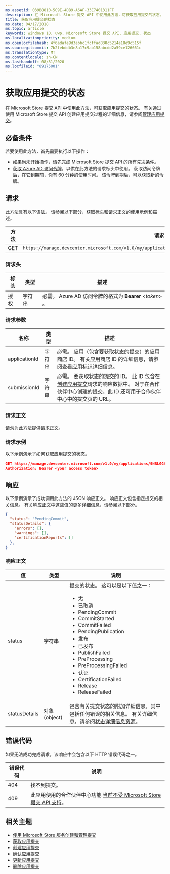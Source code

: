 ```yaml
---
ms.assetid: 039B8810-5C9E-4DB9-A6AF-33E7401311FF
description: 在 Microsoft Store 提交 API 中使用此方法，可获取应用提交的状态。
title: 获取应用提交的状态
ms.date: 04/17/2018
ms.topic: article
keywords: windows 10, uwp, Microsoft Store 提交 API, 应用提交, 状态
ms.localizationpriority: medium
ms.openlocfilehash: 4f6adafe9d3ebbc1fcffad830c5214e18e9c515f
ms.sourcegitcommit: 7b2febddb3e8a17c9ab158abcdd2a59ce126661c
ms.translationtype: MT
ms.contentlocale: zh-CN
ms.lasthandoff: 08/31/2020
ms.locfileid: "89175001"
---
```

# <a name="get-the-status-of-an-app-submission"></a>获取应用提交的状态

在 Microsoft Store 提交 API 中使用此方法，可获取应用提交的状态。 有关通过使用 Microsoft Store 提交 API 创建应用提交过程的详细信息，请参阅[管理应用提交](manage-app-submissions.md)。

## <a name="prerequisites"></a>必备条件

若要使用此方法，首先需要执行以下操作：

* 如果尚未开始操作，请先完成 Microsoft Store 提交 API 的所有[先决条件](create-and-manage-submissions-using-windows-store-services.md#prerequisites)。
* [获取 Azure AD 访问令牌](create-and-manage-submissions-using-windows-store-services.md#obtain-an-azure-ad-access-token)，以供在此方法的请求标头中使用。 获取访问令牌后，在它到期前，你有 60 分钟的使用时间。 该令牌到期后，可以获取新的令牌。

## <a name="request"></a>请求

此方法具有以下语法。 请参阅以下部分，获取标头和请求正文的使用示例和描述。

| 方法 | 请求 URI                                                      |
|--------|------------------------------------------------------------------|
| GET   | `https://manage.devcenter.microsoft.com/v1.0/my/applications/{applicationId}/submissions/{submissionId}/status` |


### <a name="request-header"></a>请求头

| 标头        | 类型   | 描述                                                                 |
|---------------|--------|-----------------------------------------------------------------------------|
| 授权 | 字符串 | 必需。 Azure AD 访问令牌的格式为 **Bearer** &lt;*token*&gt; 。 |


### <a name="request-parameters"></a>请求参数

| 名称        | 类型   | 描述                                                                 |
|---------------|--------|-----------------------------------------------------------------------------|
| applicationId | 字符串 | 必需。 应用（包含要获取状态的提交）的应用商店 ID。 有关应用商店 ID 的详细信息，请参阅[查看应用标识详细信息](../publish/view-app-identity-details.md)。  |
| submissionId | 字符串 | 必需。 要获取状态的提交的 ID。 此 ID 包含在[创建应用提交](create-an-app-submission.md)请求的响应数据中。 对于在合作伙伴中心创建的提交，此 ID 还可用于合作伙伴中心中的提交页的 URL。  |


### <a name="request-body"></a>请求正文

请勿为此方法提供请求正文。

### <a name="request-example"></a>请求示例

以下示例演示了如何获取应用提交的状态。

```json
GET https://manage.devcenter.microsoft.com/v1.0/my/applications/9NBLGGH4R315/submissions/1152921504621243610/status HTTP/1.1
Authorization: Bearer <your access token>
```

## <a name="response"></a>响应

以下示例演示了成功调用此方法的 JSON 响应正文。 响应正文包含指定提交的相关信息。 有关响应正文中这些值的更多详细信息，请参阅以下部分。

```json
{
  "status": "PendingCommit",
  "statusDetails": {
    "errors": [],
    "warnings": [],
    "certificationReports": []
  },
}
```

### <a name="response-body"></a>响应正文

| 值      | 类型   | 说明                                                                                                                                                                                                                                                                         |
|------------|--------|----------------------------------------------------------------------------------------------------------------------------------------------------------------------------------------------------------------------------------------------------------------------------------------|
| status           | 字符串  | 提交的状态。 这可以是以下值之一： <ul><li>无</li><li>已取消</li><li>PendingCommit</li><li>CommitStarted</li><li>CommitFailed</li><li>PendingPublication</li><li>发布</li><li>已发布</li><li>PublishFailed</li><li>PreProcessing</li><li>PreProcessingFailed</li><li>认证</li><li>CertificationFailed</li><li>Release</li><li>ReleaseFailed</li></ul>   |
| statusDetails           | 对象 (object)  |  包含有关提交状态的附加详细信息，其中包括任何错误的相关信息。 有关详细信息，请参阅[状态详细信息资源](manage-app-submissions.md#status-details-object)。 |


## <a name="error-codes"></a>错误代码

如果无法成功完成请求，该响应中会包含以下 HTTP 错误代码之一。

| 错误代码 |  说明   |
|--------|------------------|
| 404  | 找不到提交。 |
| 409  | 此应用使用的合作伙伴中心功能 [当前不受 Microsoft Store 提交 API 支持](create-and-manage-submissions-using-windows-store-services.md#not_supported)。  |


## <a name="related-topics"></a>相关主题

* [使用 Microsoft Store 服务创建和管理提交](create-and-manage-submissions-using-windows-store-services.md)
* [获取应用提交](get-an-app-submission.md)
* [创建应用提交](create-an-app-submission.md)
* [确认应用提交](commit-an-app-submission.md)
* [更新应用提交](update-an-app-submission.md)
* [删除应用提交](delete-an-app-submission.md)